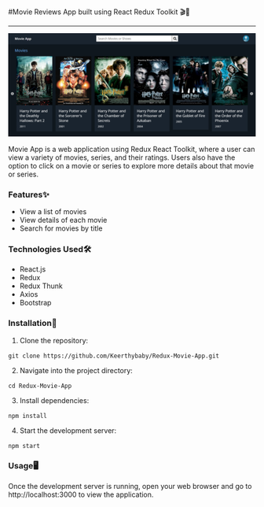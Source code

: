 #Movie Reviews App built using React Redux Toolkit 🎬🍿

---

![Movie App Image](/src/images/picture1.png)

Movie App is a web application using Redux React Toolkit, where a user can view a variety of movies, series, and their ratings. Users also have the option to click on a movie or series to explore more details about that movie or series.

### Features✨

- View a list of movies
- View details of each movie
- Search for movies by title

### Technologies Used🛠️

- React.js
- Redux
- Redux Thunk
- Axios
- Bootstrap

### Installation🚀

1. Clone the repository:

```
git clone https://github.com/Keerthybaby/Redux-Movie-App.git
```

2. Navigate into the project directory:

```
cd Redux-Movie-App
```

3. Install dependencies:

```
npm install
```

4. Start the development server:

```
npm start
```

### Usage🖥️

Once the development server is running, open your web browser and go to http://localhost:3000 to view the application.
